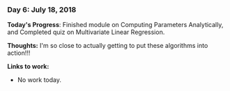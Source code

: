 ### Day 6: July 18, 2018

**Today's Progress**: Finished module on Computing Parameters Analytically, and Completed quiz on Multivariate Linear Regression.

**Thoughts:** I'm so close to actually getting to put these algorithms into action!!!

**Links to work:** 
- No work today.
